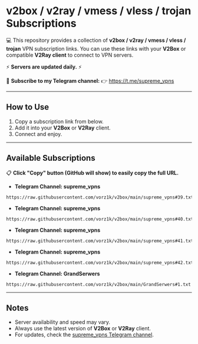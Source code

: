 
# v2box / v2ray / vmess / vless / trojan Subscriptions

💻 This repository provides a collection of **v2box / v2ray / vmess / vless / trojan** VPN subscription links.
You can use these links with your **V2Box** or compatible **V2Ray client** to connect to VPN servers.

⚡️ **Servers are updated daily.** ⚡️

📢 **Subscribe to my Telegram channel:**
👉 https://t.me/supreme_vpns

---

## How to Use

1. Copy a subscription link from below.
2. Add it into your **V2Box** or **V2Ray** client.
3. Connect and enjoy.

---

## Available Subscriptions

📋 **Click "Copy" button (GitHub will show) to easily copy the full URL.**

- **Telegram Channel: supreme_vpns**
```
https://raw.githubusercontent.com/vorz1k/v2box/main/supreme_vpns#39.txt
```

- **Telegram Channel: supreme_vpns**
```
https://raw.githubusercontent.com/vorz1k/v2box/main/supreme_vpns#40.txt
```

- **Telegram Channel: supreme_vpns**
```
https://raw.githubusercontent.com/vorz1k/v2box/main/supreme_vpns#41.txt
```

- **Telegram Channel: supreme_vpns**
```
https://raw.githubusercontent.com/vorz1k/v2box/main/supreme_vpns#42.txt
```

- **Telegram Channel: GrandSerwers**
```
https://raw.githubusercontent.com/vorz1k/v2box/main/GrandSerwers#1.txt
```

---

## Notes

- Server availability and speed may vary.
- Always use the latest version of **V2Box** or **V2Ray** client.
- For updates, check the [supreme_vpns Telegram channel](https://t.me/supreme_vpns).
